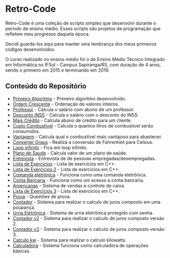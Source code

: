 # Retro-Code
Retro-Code é uma coleção de scripts simples que desenvolvi durante o período de ensino médio. Esses scripts são projetos
de programação que refletem meu progresso daquela época. 

Decidi guarda-los aqui para manter uma lembrança dos meus primeiros códigos desenvolvidos.

O curso realizado no ensino médio foi o de Ensino Médio Técnico Integrado em Informática no IFSul - Campus Sapiranga/RS,
com duração de 4 anos, sendo o primeiro em 2015 e terminando em 2019.


## Conteúdo do Repositório

- [Primeiro Algoritmo](./primeiro-algoritmo) - Primeiro algoritmo desenvolvido.
- [Ordem Crescente](./ordem-crescente) - Ordenação de valores inteiros.
- [Professor](./professor) - Calcula o salário com abono de um professor.
- [Desconto INSS](./desconto-inss) - Calcula o salário com o desconto do INSS.
- [Mais Crédito](./mais-credito) - Calcula abono de crédito para um cliente.
- [Custo Combustível](./custo-combustivel) - Calcula o quantos litros de combustível serão consumidos.
- [Vantagem](./vantagem) - Calcula qual o combustível mais vantajoso para abastecer.
- [Converter Graus](./graus) - Realiza a conversão de Fahrenheit para Celsius.
- [Loop infinito](./teste) - Fica em loop infinito.
- [Plano de Saude](./plano-de-saude) - Calcula valor de um plano de saúde.
- [Entrevista](./entrevista) - Entrevista de de pessoas empregadas/desempregadas.
- [Lista de Exercícios](./lista-exercicios) - Lista de exercícios em C++.
- [Lista de Exercícios 2](./lista-exercicios-2) - Lista de exercícios em C++.
- [Comanda eletrônica](./comanda-eletronica) - Funciona como uma comanda eletrônica.
- [Conta Bancaria](./conta-bancaria) - Funciona como um acesso a conta bancaria.
- [Americanas](./americanas) - Sistema de vendas e controle de caixa.
- [Lista de Exercícios 3](./lista-exercicios-3) - Lista de exercícios em C++.
- [Prova](./prova) - Questões de prova.
- [Contador](./contador) - Sistema para realizar o calculo de juros composto em uma poupança.
- [Urna Eletrônica](./urna-eletronica) - Sistema de urna eletrônica protegido com senha.
- [Contador v2](./contador-v2) - Sistema para realizar o calculo de juros composto versão 2.
- [Contador v3](./contador-v3) - Sistema para realizar o calculo de juros composto versão 3.
- [Calculo kw](./calculo-kilowatts) - Sistema para realizar o calculo kilowatts.
- [Calculadora](./calculadora) - Sistema funciona como calculadora de operações básicas.
